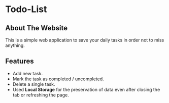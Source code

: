 # Todo-List

## About The Website
This is a simple web application to save your daily tasks in order not to miss anything.

## Features

* Add new task.
* Mark the task as completed / uncompleted.
* Delete a single task.
* Used **Local Storage** for the preservation of data even after closing the tab or refreshing the page.
